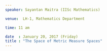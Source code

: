```yaml
---
speaker: Sayantan Maitra (IISc Mathematics)

venue:  LH-1, Mathematics Department

time: 11 am

date  : January 20, 2017 (Friday)
title : "The Space of Metric Measure Spaces"
---
```

